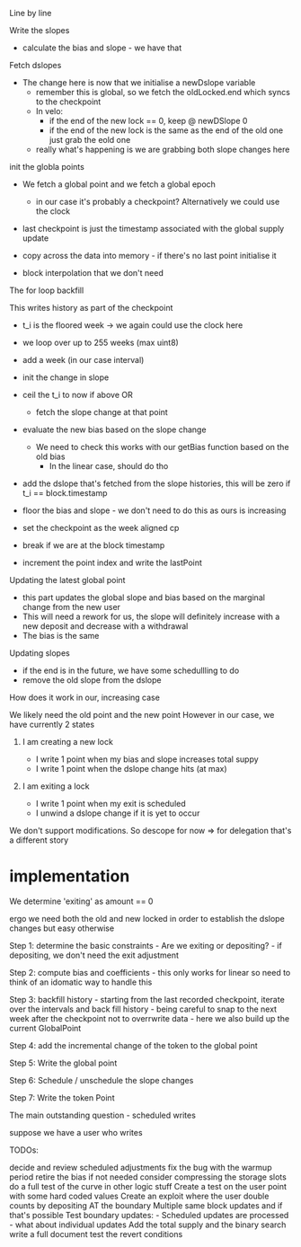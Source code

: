 Line by line

Write the slopes

- calculate the bias and slope - we have that

Fetch dslopes

- The change here is now that we initialise a newDslope variable
  - remember this is global, so we fetch the oldLocked.end which syncs to the checkpoint
  - In velo:
    - if the end of the new lock == 0, keep @ newDSlope 0
    - if the end of the new lock is the same as the end of the old one just grab the eold one
  - really what's happening is we are grabbing both slope changes here

init the globla points

- We fetch a global point and we fetch a global epoch

  - in our case it's probably a checkpoint? Alternatively we could use the clock

- last checkpoint is just the timestamp associated with the global supply update

- copy across the data into memory - if there's no last point initialise it

- block interpolation that we don't need

The for loop backfill

This writes history as part of the checkpoint

- t_i is the floored week -> we again could use the clock here
- we loop over up to 255 weeks (max uint8)
- add a week (in our case interval)
- init the change in slope
- ceil the t_i to now if above OR
  - fetch the slope change at that point
- evaluate the new bias based on the slope change
  - We need to check this works with our getBias function based on the old bias
    - In the linear case, should do tho
- add the dslope that's fetched from the slope histories, this will be zero if t_i == block.timestamp
- floor the bias and slope - we don't need to do this as ours is increasing
- set the checkpoint as the week aligned cp

- break if we are at the block timestamp
- increment the point index and write the lastPoint

Updating the latest global point

- this part updates the global slope and bias based on the marginal change from the new user
- This will need a rework for us, the slope will definitely increase with a new deposit and decrease with a withdrawal
- The bias is the same

Updating slopes

- if the end is in the future, we have some schedullling to do
- remove the old slope from the dslope

How does it work in our, increasing case

We likely need the old point and the new point
However in our case, we have currently 2 states

1. I am creating a new lock

   - I write 1 point when my bias and slope increases total suppy
   - I write 1 point when the dslope change hits (at max)

2. I am exiting a lock
   - I write 1 point when my exit is scheduled
   - I unwind a dslope change if it is yet to occur

We don't support modifications. So descope for now => for delegation that's a different story

# implementation

We determine 'exiting' as amount == 0

ergo we need both the old and new locked in order to establish the dslope changes but easy otherwise

Step 1: determine the basic constraints - Are we exiting or depositing? - if depositing, we don't need the exit adjustment

Step 2: compute bias and coefficients - this only works for linear so need to think of an idomatic way to handle this

Step 3: backfill history - starting from the last recorded checkpoint, iterate over the intervals and back fill history - being careful to snap to the next week after the checkpoint not to overrwrite data - here we also build up the current GlobalPoint

Step 4: add the incremental change of the token to the global point

Step 5: Write the global point

Step 6: Schedule / unschedule the slope changes

Step 7: Write the token Point

The main outstanding question - scheduled writes

suppose we have a user who writes

TODOs:

decide and review scheduled adjustments
fix the bug with the warmup period
retire the bias if not needed
consider compressing the storage slots
do a full test of the curve in other logic stuff
Create a test on the user point with some hard coded values
Create an exploit where the user double counts by depositing AT the boundary
Multiple same block updates and if that's possible
Test boundary updates: - Scheduled updates are processed - what about individual updates
Add the total supply and the binary search
write a full document
test the revert conditions
